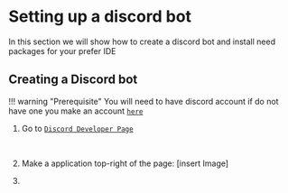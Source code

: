 # Setting up a discord bot
In this section we will show how to create a discord bot and install need packages for your prefer IDE

## Creating a Discord bot
!!! warning "Prerequisite" 
    You will need to have discord account  if do not have one you make an account [`here`](https://discord.com/register)
  
1. Go to [`Discord Developer Page`](https://discord.com/developers/applications)

<br>

2. Make a application top-right of the page:
[insert Image]

3. 